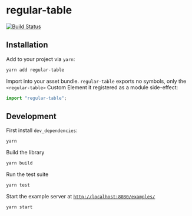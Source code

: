 # regular-table

[![Build Status](https://travis-ci.org/jpmorganchase/regular-table.svg?branch=master)](https://travis-ci.org/jpmorganchase/regular-table)

## Installation

Add to your project via `yarn`:

```bash
yarn add regular-table
```

Import into your asset bundle.  `regular-table` exports no symbols, only the
`<regular-table>` Custom Element it registered as a module side-effect:

```javascript
import "regular-table";
```

## Development

First install `dev_dependencies`:

```bash
yarn
```

Build the library

```bash
yarn build
```

Run the test suite

```bash
yarn test
```

Start the example server at [`http://localhost:8080/examples/`](http://localhost:8080/examples/)

```bash
yarn start
```